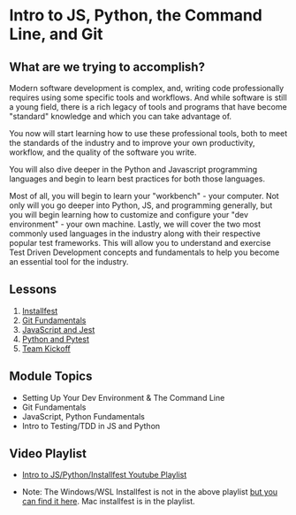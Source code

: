 # Intro to JS, Python, the Command Line, and Git

## What are we trying to accomplish?

Modern software development is complex, and, writing code professionally requires using some specific tools and workflows. And while software is still a young field, there is a rich legacy of tools and programs that have become "standard" knowledge and which you can take advantage of.

You now will start learning how to use these professional tools, both to meet the standards of the industry and to improve your own productivity, workflow, and the quality of the software you write. 

You will also dive deeper in the Python and Javascript programming languages and begin to learn best practices for both those languages.

Most of all, you will begin to learn your "workbench" - your computer. Not only will you go deeper into Python, JS, and programming generally, but you will begin learning how to customize and configure your "dev environment" - your own machine.
Lastly, we will cover the two most commonly used languages in the industry along with their respective popular test frameworks. This will allow you to understand and exercise Test Driven Development concepts and fundamentals to help you become an essential tool for the industry.

## Lessons

1. [Installfest](./1-installfest/)
2. [Git Fundamentals](./2-git-and-github/)
3. [JavaScript and Jest](./3-js-jest-intro/)
4. [Python and Pytest](./4-python-pytest-intro/)
5. [Team Kickoff](./5-Team-Kickoff/)

## Module Topics

- Setting Up Your Dev Environment & The Command Line
- Git Fundamentals
- JavaScript, Python Fundamentals
- Intro to Testing/TDD in JS and Python

## Video Playlist
- [Intro to JS/Python/Installfest Youtube Playlist](https://www.youtube.com/watch?v=9_jVb5DnCRg&list=PLu0CiQ7bzwESgW6swsJYXeNgEFXmY_m1w)

- Note: The Windows/WSL Installfest is not in the above playlist [but you can find it here](https://www.youtube.com/watch?v=9-v-0xRHWb8&list=PLu0CiQ7bzwEQP6Y4igNWNJhSwTkfSMRQA&index=2). Mac installfest is in the playlist.